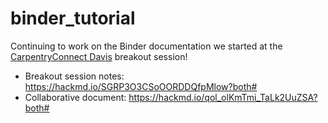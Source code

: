 # binder_tutorial
Continuing to work on the Binder documentation we started at the [CarpentryConnect Davis](http://ivory.idyll.org/dibsi/CarpentryConWest.html) breakout session!

- Breakout session notes: https://hackmd.io/SGRP3O3CSoOORDDQfpMlow?both#
- Collaborative document: https://hackmd.io/qol_olKmTmi_TaLk2UuZSA?both#

